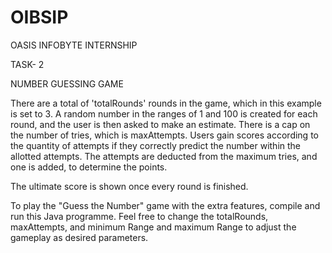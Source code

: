 # OIBSIP
OASIS INFOBYTE INTERNSHIP

TASK- 2

NUMBER GUESSING GAME

There are a total of 'totalRounds' rounds in the game, which in this example is set to 3. A random number in the ranges of 1 and 100 is created for each round, and the user is then asked to make an estimate. There is a cap on the number of tries, which is maxAttempts.
Users gain scores according to the quantity of attempts if they correctly predict the number within the allotted attempts. The attempts are deducted from the maximum tries, and one is added, to determine the points.

The ultimate score is shown once every round is finished.

To play the "Guess the Number" game with the extra features, compile and run this Java programme. Feel free to change the totalRounds, maxAttempts, and minimum Range and maximum Range to adjust the gameplay as desired parameters.
